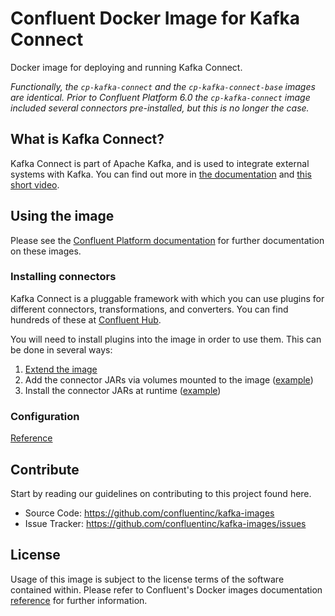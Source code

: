 # Confluent Docker Image for Kafka Connect

Docker image for deploying and running Kafka Connect. 

_Functionally, the `cp-kafka-connect` and the `cp-kafka-connect-base` images are identical. Prior to Confluent Platform 6.0 the `cp-kafka-connect` image included several connectors pre-installed, but this is no longer the case._

## What is Kafka Connect?

Kafka Connect is part of Apache Kafka, and is used to integrate external systems with Kafka. You can find out more in [the documentation](https://docs.confluent.io/platform/current/connect/index.html#what-is-kafka-connect) and [this short video](https://rmoff.dev/what-is-kafka-connect).

## Using the image

Please see the [Confluent Platform documentation](https://docs.confluent.io/platform/current/installation/docker/installation.html) for further documentation on these images.

### Installing connectors

Kafka Connect is a pluggable framework with which you can use plugins for different connectors, transformations, and converters. You can find hundreds of these at [Confluent Hub](https://hub.confluent.io).

You will need to install plugins into the image in order to use them. This can be done in several ways: 

1. [Extend the image](https://docs.confluent.io/platform/current/installation/docker/development.html#extending-images)
2. Add the connector JARs via volumes mounted to the image ([example](https://github.com/confluentinc/demo-scene/blob/master/kafka-connect-zero-to-hero/docker-compose.yml#L82-L87))
3. Install the connector JARs at runtime ([example](https://github.com/confluentinc/demo-scene/blob/master/kafka-connect-zero-to-hero/docker-compose.yml#L89-L101))

### Configuration

[Reference](https://docs.confluent.io/platform/current/installation/docker/config-reference.html#kconnect-long-configuration)
## Contribute

Start by reading our guidelines on contributing to this project found here.

* Source Code: https://github.com/confluentinc/kafka-images
* Issue Tracker: https://github.com/confluentinc/kafka-images/issues

## License

Usage of this image is subject to the license terms of the software contained within. Please refer to Confluent's Docker images documentation [reference](https://docs.confluent.io/platform/current/installation/docker/image-reference.html) for further information.